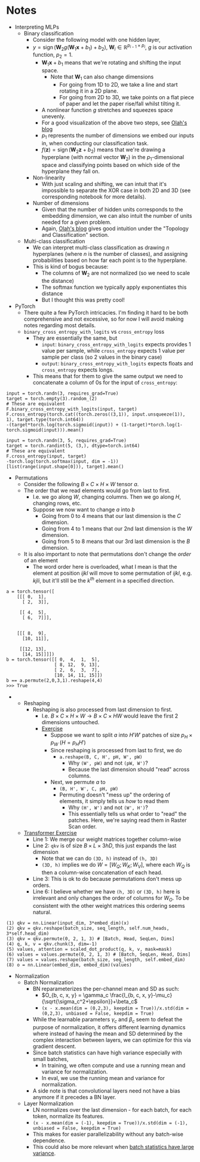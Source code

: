 # Notes

- Interpreting MLPs
  - Binary classification
    - Consider the following model with one hidden layer, 
    - $y = \operatorname{sign}(\mathbf{W}_2g(\mathbf{W}_1\mathbf{x} + b_1) + b_2)$, $\mathbf{W}_i \in \mathbb{R}^{p_{i-1} \times p_i}$, $g$ is our activation function, $p_2 = 1$. 
      - $\mathbf{W}_1\mathbf{x} + b_1$ means that we're rotating and shifting the input space. 
        - Note that $\mathbf{W}_1$ can also change dimensions
          - For going from 1D to 2D, we take a line and start rotating it in a 2D plane.
          - For going from 2D to 3D, we take points on a flat piece of paper and let the paper rise/fall whilst tilting it. 
      - A nonlinear function $g$ stretches and squeezes space unevenly. 
      - For a good visualization of the above two steps, see [Olah's blog](https://colah.github.io/posts/2014-03-NN-Manifolds-Topology/)
      - $p_1$ represents the number of dimensions we embed our inputs in, when conducting our classification task. 
      - $f(\mathbf{z}) = \operatorname{sign}(\mathbf{W}_2\mathbf{z} + b_2)$ means that we're drawing a hyperplane (with normal vector $\mathbf{W}_2$) in the $p_1$-dimensional space and classifying points based on which side of the hyperplane they fall on. 
    - Non-linearity
      - With just scaling and shifting, we can intuit that it's impossible to separate the XOR case in both 2D and 3D (see corresponding notebook for more details).
    - Number of dimensions
      - Given that the number of hidden units corresponds to the embedding dimension, we can also intuit the number of units needed for a given problem. 
      - Again, [Olah's blog](https://colah.github.io/posts/2014-03-NN-Manifolds-Topology/) gives good intuition under the "Topology and Classification" section. 
  - Multi-class classification
    - We can interpret multi-class classification as drawing $n$ hyperplanes (where $n$ is the number of classes), and assigning probabilities based on how far each point is to the hyperplane. 
    - This is kind of bogus because:
      - The columns of $\mathbf{W}_2$ are not normalized (so we need to scale the distance)
      - The softmax function we typically apply exponentiates this distance
      - But I thought this was pretty cool!
- PyTorch
  - There quite a few PyTorch intricacies. I'm finding it hard to be both comprehensive and not excessive, so for now I will avoid making notes regarding most details.
  - `binary_cross_entropy_with_logits` vs `cross_entropy` loss
    - They are essentially the same, but 
      - `input`: `binary_cross_entropy_with_logits` expects provides 1 value per sample, while `cross_entropy` expects 1 value per sample per class (so 2 values in the binary case)
      - `output`: `binary_cross_entropy_with_logits` expects floats and `cross_entropy` expects longs. 
    - This means that for them to give the same output we need to concatenate a column of 0s for the input of `cross_entropy`:
```
input = torch.randn(3, requires_grad=True)
target = torch.empty(3).random_(2)
# These are equivalent
F.binary_cross_entropy_with_logits(input, target)
F.cross_entropy(torch.cat((torch.zeros((3,1)), input.unsqueeze(1)), 1), target.type(torch.int64))
-(target*torch.log(torch.sigmoid(input)) + (1-target)*torch.log(1-torch.sigmoid(input))).mean()

input = torch.randn(3, 5, requires_grad=True)
target = torch.randint(5, (3,), dtype=torch.int64)
# These are equivalent
F.cross_entropy(input, target)
-torch.log(torch.softmax(input, dim = -1))[list(range(input.shape[0])), target].mean()
```
  - Permutations
    - Consider the following $B \times C \times H \times W$ tensor $a$.
    - The order that we read elements would go from last to first.
      - I.e. we go along $W$, changing columns. Then we go along $H$, changing rows, etc. 
      - Suppose we now want to change $a$ into $b$
        - Going from 0 to 4 means that our last dimension is the $C$ dimension. 
        - Going from 4 to 1 means that our 2nd last dimension is the $W$ dimension. 
        - Going from 5 to 8 means that our 3rd last dimension is the $B$ dimension. 
    - It is also important to note that permutations don't change the _order_ of an element
      - The word order here is overloaded, what I mean is that the element at position $ijkl$ will move to some permutation of $ijkl$, e.g. $kjli$, but it'll still be the $k^{th}$ element in a specified direction.  
```
a = torch.tensor([
    [[[ 0,  1],
      [ 2,  3]],

     [[ 4,  5],
      [ 6,  7]]],


    [[[ 8,  9],
      [10, 11]],

     [[12, 13],
      [14, 15]]]])
b = torch.tensor([[ 0,  4,  1,  5],
                  [ 8, 12,  9, 13],
                  [ 2,  6,  3,  7],
                  [10, 14, 11, 15]])
b == a.permute(2,0,3,1).reshape(4,4)
>>> True
```
  - - Reshaping
      - Reshaping is also processed from last dimension to first.
        - I.e. $B \times C \times H \times W \rightarrow B \times C \times HW$ would leave the first 2 dimensions untouched. 
        - [Exercise](https://uvadlc-notebooks.readthedocs.io/en/latest/tutorial_notebooks/tutorial15/Vision_Transformer.html)
          - Suppose we want to split $a$ into $H'W'$ patches of size $p_H \times p_W$ ($H=p_HH'$)
          - Since reshaping is processed from last to first, we do
            - `a.reshape(B, C, H', pH, W', pW)`
              - Why `(W', pW)` and not `(pW, W')`?
              - Because the last dimension should "read" across columns.
          - Next, we permute $a$ to
            - `(B, H', W', C, pH, pW)`
            - Permuting doesn't "mess up" the ordering of elements, it simply tells us _how_ to read them
              - Why `(H', W')` and not `(W', H')`?
              - This essentially tells us what order to "read" the patches. Here, we're saying read them in Raster Scan order.
    - [Transformer Exercise](https://github.com/phlippe/uvadlc_notebooks/blob/master/docs/tutorial_notebooks/tutorial6/Transformers_and_MHAttention.ipynb)
      - Line 1: We merge our weight matrices together column-wise
      - Line 2: `qkv` is of size $B \times L \times 3hD$, this just expands the last dimension
        - Note that we can do `(3D, h)` instead of `(h, 3D)`
        - `(3D, h)` implies we do $W = [W_Q ; W_K ; W_V]$, where each $W_Q$ is then a column-wise concatenation of each head. 
      - Line 3: This is ok to do because permutations don't mess up orders. 
      - Line 6: I believe whether we have `(h, 3D)` or `(3D, h)` here is irrelevant and only changes the order of columns for $W_O$. To be consistent with the other weight matrices this ordering seems natural.
```
(1) qkv = nn.Linear(input_dim, 3*embed_dim)(x)
(2) qkv = qkv.reshape(batch_size, seq_length, self.num_heads, 3*self.head_dim)
(3) qkv = qkv.permute(0, 2, 1, 3) # [Batch, Head, SeqLen, Dims]
(4) q, k, v = qkv.chunk(3, dim=-1)
(5) values, attention = scaled_dot_product(q, k, v, mask=mask)
(6) values = values.permute(0, 2, 1, 3) # [Batch, SeqLen, Head, Dims]
(7) values = values.reshape(batch_size, seq_length, self.embed_dim)
(8) o = nn.Linear(embed_dim, embed_dim)(values)
```
- Normalization
  - Batch Normalization
    - BN reparameterizes the per-channel mean and SD as such:
      - $O_{b, c, x, y} = \gamma_c \frac{I_{b, c, x, y}-\mu_c}{\sqrt{\sigma_c^2+\epsilon}}+\beta_c$
      - `(x - x.mean(dim = (0,2,3), keepdim = True))/x.std(dim = (0,2,3), unbiased = False, keepdim = True)`
    - While the learnable parameters $\gamma_c$ and $\beta_c$ seem to defeat the purpose of normalization, it offers different learning dynamics where instead of having the mean and SD determined by the complex interaction between layers, we can optimize for this via gradient descent. 
    - Since batch statistics can have high variance especially with small batches,
      - In training, we often compute and use a running mean and variance for normalization.
      - In eval, we use the running mean and variance for normalization.
    - A side note is that convolutional layers need not have a bias anymore if it precedes a BN layer.
  - Layer Normalization
    - LN normalizes over the last dimension - for each batch, for each token, normalize its features.
    - `(x - x.mean(dim = (-1), keepdim = True))/x.std(dim = (-1), unbiased = False, keepdim = True)`
    - This makes for easier parallelizability without any batch-wise dependence.
    - This could also be more relevant when [batch statistics have large variance](https://arxiv.org/pdf/2003.07845v1).